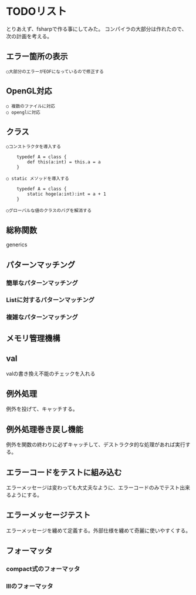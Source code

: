 # TODOリスト

とりあえず、fsharpで作る事にしてみた。
コンパイラの大部分は作れたので、次の計画を考える。

## エラー箇所の表示

	○大部分のエラーがEOFになっているので修正する
	
## OpenGL対応

	○ 複数のファイルに対応
	○ openglに対応

## クラス

	○コンストラクタを導入する
	
		typedef A = class {
			def this(a:int) = this.a = a
		}

	○ static メソッドを導入する

		typedef A = class {
			static hoge(a:int):int = a + 1
		}
	
	○グローバルな値のクラスのバグを解消する

## 総称関数

generics

## パターンマッチング

### 簡単なパターンマッチング
### Listに対するパターンマッチング
### 複雑なパターンマッチング

## メモリ管理機構

## val

valの書き換え不能のチェックを入れる

## 例外処理

例外を投げて、キャッチする。


## 例外処理巻き戻し機能

例外を関数の終わりに必ずキャッチして、デストラクタ的な処理があれば実行する。

## エラーコードをテストに組み込む

エラーメッセージは変わっても大丈夫なように、エラーコードのみでテスト出来るようにする。

## エラーメッセージテスト

エラーメッセージを纏めて定義する。外部仕様を纏めて奇麗に使いやすくする。

## フォーマッタ

### compact式のフォーマッタ
### lllのフォーマッタ
